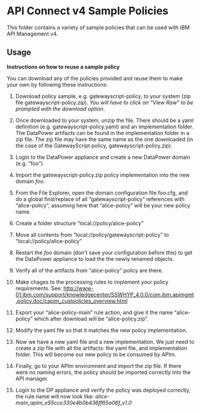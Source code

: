 # API Connect v4 Sample Policies

This folder contains a variety of sample policies that can be used with
IBM API Management v4.
## Usage
**Instructions on how to reuse a sample policy**

You can download any of the policies provided and reuse them to make your own by following these instructions:

 1. Download policy sample, e.g. gatewayscript-policy, to your system (zip file gatewayscript-policy.zip). *You will have to click on “View Raw” to be prompted with the download option*.

 2. Once downloaded to your system, unzip the file. There should be a yaml definition (e.g. gatewayscript-policy.yaml) and an implementation folder. The DataPower artifacts can be found in the implementation folder in a zip file. The zip file may have the same name as the one downloaded (in the case of the GatewayScript policy, gatewayscript-policy.zip).

 3. Login to the DataPower appliance and create a new DataPower domain (e.g. "foo")

 4. Import the gatewayscript-policy.zip policy implementation into the new domain *foo*.

 5. From the File Explorer, open the domain configuration file foo.cfg, and do a global find/replace of all “gatewayscript-policy” references with “alice-policy”, assuming here that “alice-policy” will be your new policy name.

 6. Create a folder structure “local://policy/alice-policy”

 7. Move all contents from “local://policy/gatewayscript-policy” to “local://policy/alice-policy”

 8. Restart the *foo* domain (don't save your configuration before this) to get the DataPower appliance to load the the newly renamed objects.

 9. Verify all of the artifacts from “alice-policy” policy are there.

 10. Make chages to the processing rules to implement your policy requirements. See: http://www-01.ibm.com/support/knowledgecenter/SSWHYP_4.0.0/com.ibm.apimgmt.policy.doc/capim_custpolicies_overview.html

 11. Export your “alice-policy-main” rule action, and give it the name “alice-policy” which after download will be “alice-policy.zip”.

 12. Modify the yaml file so that it matches the new policy implementation.

 13. Now we have a new yaml file and a new implementation. We just need to create a zip file with all the artifacts: the yaml file, and implementation folder. This will become  our new policy to be consumed by APIm.

 14. Finally, go to your APIm environment and import the zip file. If there were no naming errors, the policy should be imported correctly into the API manager.
 15. Login to the DP appliance and verify the policy was deployed correctly, the rule name will now look like:
 *alice-main_apim_e55cce330e4b0b436ff65a06f_v1.0*
